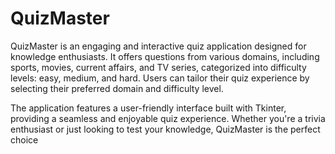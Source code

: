 # QuizMaster

QuizMaster is an engaging and interactive quiz application designed for knowledge enthusiasts. It offers questions from various domains, including sports, movies, current affairs, and TV series, categorized into difficulty levels: easy, medium, and hard. Users can tailor their quiz experience by selecting their preferred domain and difficulty level.

The application features a user-friendly interface built with Tkinter, providing a seamless and enjoyable quiz experience. Whether you're a trivia enthusiast or just looking to test your knowledge, QuizMaster is the perfect choice
